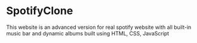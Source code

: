 # SpotifyClone
This website is an advanced version for real spotify website with all built-in music bar and dynamic albums built using HTML, CSS, JavaScript
